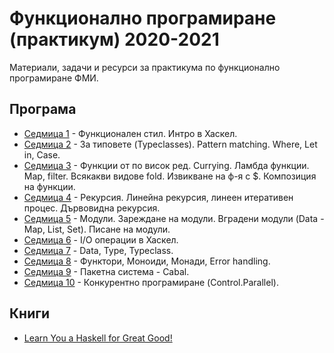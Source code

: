 # Функционално програмиране (практикум) 2020-2021

Материали, задачи и ресурси за практикума по функционално програмиране ФМИ.

## Програма

- [Седмица 1](/week-1) - Функционален стил. Интро в Хаскел.
- [Седмица 2](/week-2) - За типовете (Typeclasses). Pattern matching. Where, Let in, Case.
- [Седмица 3](/week-3) - Функции от по висок ред. Currying. Ламбда функции.
  Map, filter. Всякакви видове fold. Извикване на ф-я с \$. Композиция на функции.
- [Седмица 4](/week-4) - Рекурсия. Линейна рекурсия, линеен итеративен процес. Дървовидна рекурсия.
- [Седмица 5](/week-5) - Модули. Зареждане на модули. Вградени модули (Data - Map, List, Set). Писане на модули.
- [Седмица 6](/week-6) - I/O операции в Хаскел.
- [Седмица 7](/week-7) - Data, Type, Typeclass.
- [Седмица 8](/week-8) - Функтори, Моноиди, Монади, Error handling.
- [Седмица 9](/week-9) - Пакетна система - Cabal.
- [Седмица 10](/week-10) - Конкурентно програмиране (Control.Parallel).

## Книги

- [Learn You a Haskell for Great Good!](http://learnyouahaskell.com/)
